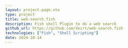 ```yaml
---
layout: project-page.vto
type: project
title: web-search.fish
description: Fish shell Plugin to do a web search
github_url: https://github.com/Veirt/web-search.fish
technologies: ["Fish", "Shell Scripting"]
date: 2024-10-14
---
```


